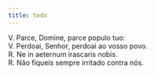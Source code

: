 ```yaml
---
title: todo
---
```

<div class="container-fluid">
<div class="row">
<div class="text-justify">
V. Parce, Domine, parce populo tuo:
</div>
<div class="text-justify">
V. Perdoai, Senhor, perdoai ao vosso povo.
</div>
<div class="text-justify">
<span class="text-danger">R.</span> Ne in aeternum irascaris nobis.
</div>
<div class="text-justify">
<span class="text-danger">R.</span> Não fiqueis sempre irritado contra nós.
</div>
</div>
</div>